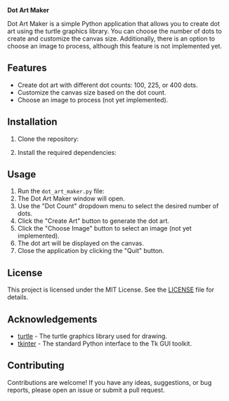 **Dot Art Maker**

Dot Art Maker is a simple Python application that allows you to create dot art using the turtle graphics library. You can choose the number of dots to create and customize the canvas size. Additionally, there is an option to choose an image to process, although this feature is not implemented yet.

## Features

- Create dot art with different dot counts: 100, 225, or 400 dots.
- Customize the canvas size based on the dot count.
- Choose an image to process (not yet implemented).

## Installation

1. Clone the repository:

2. Install the required dependencies:


## Usage

1. Run the `dot_art_maker.py` file:
2. The Dot Art Maker window will open.
3. Use the "Dot Count" dropdown menu to select the desired number of dots.
4. Click the "Create Art" button to generate the dot art.
5. Click the "Choose Image" button to select an image (not yet implemented).
6. The dot art will be displayed on the canvas.
7. Close the application by clicking the "Quit" button.

## License

This project is licensed under the MIT License. See the [LICENSE](LICENSE) file for details.

## Acknowledgements

- [turtle](https://docs.python.org/3/library/turtle.html) - The turtle graphics library used for drawing.
- [tkinter](https://docs.python.org/3/library/tkinter.html) - The standard Python interface to the Tk GUI toolkit.

## Contributing

Contributions are welcome! If you have any ideas, suggestions, or bug reports, please open an issue or submit a pull request.


